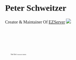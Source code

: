 <link rel="stylesheet" href="https://fonts.googleapis.com/css?family=JetBrains Mono">
<style>
  * {
    font-family: JetBrains Mono
  }
  .npm {
    line-height: 0;
    font-size: 8px;
  }
</style>

# Peter Schweitzer

Creator & Maintainer Of [EZServer](https://github.com/peter-schweitzer/EZServer)
<a href="https://www.npmjs.com/package/@peter-schweitzer/ezserver"><img src="https://raw.githubusercontent.com/npm/logos/master/npm%20square/n.svg"></img></a>

<br>
<br>
<br>

<span style="font-size: 24px;">💎</span><span style="font-size: 6px;">fun fact: </span><span style="font-size: 4px;">diamonds hihihihi</span>

